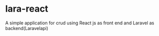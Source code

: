 # lara-react
A simple application for crud using React js as front end and Laravel as backend(Laravelapi)
